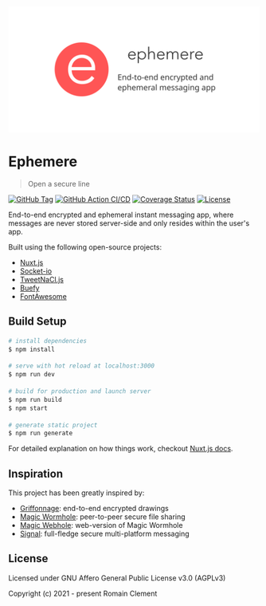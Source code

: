 <div align="center" style="display:flex;flex-direction:column;">
  <a href="https://ephemere.now.sh">
    <img
      src="https://raw.githubusercontent.com/ephemere-app/ephemere-branding/master/svg/banner.svg"
      alt="Ephemere: Open a secure line"
    />
  </a>
</div>

# Ephemere

> Open a secure line

[![GitHub Tag](https://img.shields.io/github/tag/ephemere-app/ephemere.svg)](https://github.com/ephemere-app/ephemere/releases/latest)
[![GitHub Action CI/CD](https://github.com/ephemere-app/ephemere/workflows/CI/CD/badge.svg)](https://github.com/ephemere-app/ephemere/actions?query=workflow%3A%22CI%2FCD%22)
[![Coverage Status](https://img.shields.io/codecov/c/github/ephemere-app/ephemere)](https://codecov.io/gh/ephemere-app/ephemere)
[![License](https://img.shields.io/github/license/ephemere-app/ephemere)](https://github.com/ephemere-app/ephemere/blob/master/LICENSE)

End-to-end encrypted and ephemeral instant messaging app, where messages are
never stored server-side and only resides within the user's app.

Built using the following open-source projects:

- [Nuxt.js](https://nuxtjs.org)
- [Socket-io](https://socket.io)
- [TweetNaCl.js](https://tweetnacl.js.org)
- [Buefy](https://buefy.org/)
- [FontAwesome](https://fontawesome.com)

## Build Setup

```bash
# install dependencies
$ npm install

# serve with hot reload at localhost:3000
$ npm run dev

# build for production and launch server
$ npm run build
$ npm start

# generate static project
$ npm run generate
```

For detailed explanation on how things work, checkout [Nuxt.js docs](https://nuxtjs.org).

## Inspiration

This project has been greatly inspired by:

- [Griffonnage](https://github.com/griffonnage/griffonnage): end-to-end encrypted drawings
- [Magic Wormhole](https://github.com/warner/magic-wormhole): peer-to-peer secure file sharing
- [Magic Webhole](https://github.com/saljam/webwormhole): web-version of Magic Wormhole
- [Signal](https://www.signal.org): full-fledge secure multi-platform messaging

## License

Licensed under GNU Affero General Public License v3.0 (AGPLv3)

Copyright (c) 2021 - present Romain Clement
